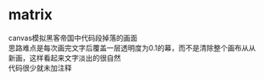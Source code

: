 # matrix
  canvas模拟黑客帝国中代码段掉落的画面  <br>
  思路难点是每次画完文字后覆盖一层透明度为0.1的幕，而不是清除整个画布从从新画，这样看起来文字淡出的很自然   <br>
  代码很少就未加注释
